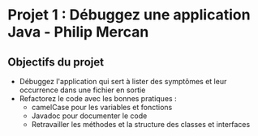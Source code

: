 # Projet 1 : Débuggez une application Java - Philip Mercan

## Objectifs du projet
+ Débuggez l'application qui sert à lister des symptômes et leur occurrence dans une fichier en sortie
+ Refactorez le code avec les bonnes pratiques :
  * camelCase pour les variables et fonctions
  * Javadoc pour documenter le code
  * Retravailler les méthodes et la structure des classes et interfaces 
